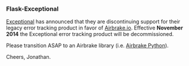 ### Flask-Exceptional

[Exceptional](http://new.exceptional.io) has announced that they are
discontinuing support for their legacy error tracking product in favor
of [Airbrake.io](https://airbrake.io). Effective **November 2014** the
Exceptional error tracking product will be decommissioned.

Please transition ASAP to an Airbrake library (i.e.
[Airbrake Python](https://github.com/airbrake/airbrake-python)).

Cheers,
Jonathan.
